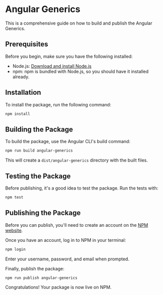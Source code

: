 # Angular Generics

This is a comprehensive guide on how to build and publish the Angular Generics.

## Prerequisites

Before you begin, make sure you have the following installed:

- Node.js: [Download and install Node.js](https://nodejs.org)
- npm: npm is bundled with Node.js, so you should have it installed already.

## Installation

To install the package, run the following command:

```bash
npm install
```

## Building the Package

To build the package, use the Angular CLI's build command:

```bash
npm run build angular-generics
```

This will create a `dist/angular-generics` directory with the built files.

## Testing the Package

Before publishing, it's a good idea to test the package. Run the tests with:

```bash
npm test
```

## Publishing the Package

Before you can publish, you'll need to create an account on the [NPM website](https://www.npmjs.com/).

Once you have an account, log in to NPM in your terminal:

```bash
npm login
```

Enter your username, password, and email when prompted.

Finally, publish the package:

```bash
npm run publish angular-generics
```

Congratulations! Your package is now live on NPM.
